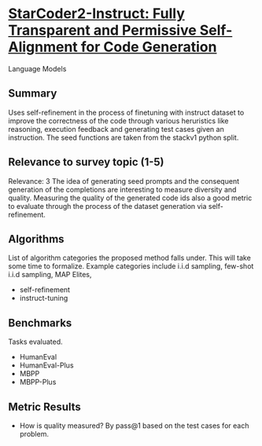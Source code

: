 # [StarCoder2-Instruct: Fully Transparent and Permissive Self-Alignment for Code Generation](https://arxiv.org/abs/2402.19173)

Language Models
## Summary

Uses self-refinement in the process of finetuning with instruct dataset to improve the correctness of the code through various heruristics like reasoning, execution feedback and generating test cases given an instruction. The seed functions are taken from the stackv1 python split.

## Relevance to survey topic (1-5)

Relevance: 3
The idea of generating seed prompts and the consequent generation of the completions are interesting to measure diversity and quality. Measuring the quality of the generated code ids also a good metric to evaluate through the process of the dataset generation via self-refinement. 

## Algorithms

List of algorithm categories the proposed method falls under. This will take some time to formalize. Example categories include i.i.d sampling, few-shot i.i.d sampling, MAP Elites, 

- self-refinement
- instruct-tuning

## Benchmarks

Tasks evaluated.

- HumanEval
- HumanEval-Plus
- MBPP
- MBPP-Plus

## Metric Results

- How is quality measured?
By pass@1 based on the test cases for each problem.

